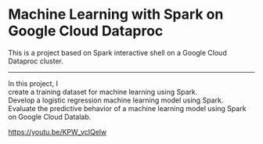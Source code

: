 # Machine Learning with Spark on Google Cloud Dataproc
This is a project based on Spark interactive shell on a Google Cloud Dataproc cluster.
***
In this project, I   
create a training dataset for machine learning using Spark.  
Develop a logistic regression machine learning model using Spark.    
Evaluate the predictive behavior of a machine learning model using Spark on Google Cloud Datalab. 

https://youtu.be/KPW_vcIQelw

